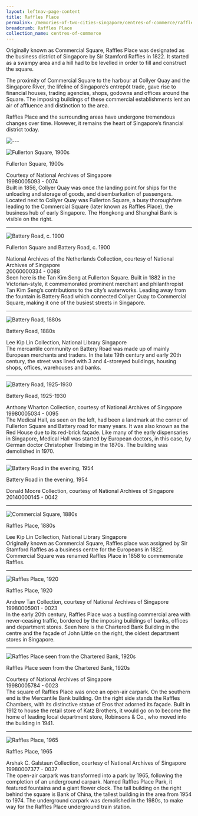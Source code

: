 ```yaml
---
layout: leftnav-page-content
title: Raffles Place
permalink: /memories-of-two-cities-singapore/centres-of-commerce/raffles-place/
breadcrumb: Raffles Place
collection_name: centres-of-commerce
---
```

Originally known as Commercial Square, Raffles Place was designated as the business district of Singapore by Sir Stamford Raffles in 1822. It started as a swampy area and a hill had to be levelled in order to fill and construct the square. 

The proximity of Commercial Square to the harbour at Collyer Quay and the Singapore River, the lifeline of Singapore’s entrepôt trade, gave rise to financial houses, trading agencies, shops, godowns and offices around the Square. The imposing buildings of these commercial establishments lent an air of affluence and distinction to the area. 

Raffles Place and the surrounding areas have undergone tremendous changes over time. However, it remains the heart of Singapore’s financial district today.

<p></p>

![---](/images/partition.jpg)

![Fullerton Square, 1900s](/images/centres-of-commerce/Sub1-1-fullerton-square-cr.jpg)
<div class="custom-caption">
<div><p>Fullerton Square, 1900s</p></div>
<div>Courtesy of National Archives of Singapore</div>
<div>19980005093 - 0074</div>
</div>
Built in 1856, Collyer Quay was once the landing point for ships for the unloading and storage of goods, and disembarkation of passengers. Located next to Collyer Quay was Fullerton Square, a busy thoroughfare leading to the Commercial Square (later known as Raffles Place), the business hub of early Singapore. The Hongkong and Shanghai Bank is visible on the right.
<p></p>
<p></p>
<hr>

![Battery Road, c. 1900](/images/centres-of-commerce/Sub1-2-fullerton-square-and-battery-road-rz.jpg)
<div class="custom-caption">
<div><p>Fullerton Square and Battery Road, c. 1900</p></div>
<div>National Archives of the Netherlands Collection, courtesy of National Archives of Singapore</div>
<div>20060000334 - 0088</div>
</div>
Seen here is the Tan Kim Seng at Fullerton Square. Built in 1882 in the Victorian-style, it commemorated prominent merchant and philanthropist Tan Kim Seng’s contributions to the city’s waterworks. Leading away from the fountain is Battery Road which connected Collyer Quay to Commercial Square, making it one of the busiest streets in Singapore. 
<p></p>
<p></p>
<hr>

![Battery Road, 1880s](/images/centres-of-commerce/Sub1-3-battery-road.jpg)
<div class="custom-caption">
<div><p>Battery Road, 1880s</p></div>
<div>Lee Kip Lin Collection, National Library Singapore</div>
</div>
The mercantile community on Battery Road was made up of mainly European merchants and traders.  In the late 19th century and early 20th century, the street was lined with 3 and 4-storeyed buildings, housing shops, offices, warehouses and banks. 
<p></p>
<p></p>
<hr>

![Battery Road, 1925-1930](/images/centres-of-commerce/Sub1-4-battery-road.jpg)
<div class="custom-caption">
<div><p>Battery Road, 1925-1930</p></div>
<div>Anthony Wharton Collection, courtesy of National Archives of Singapore </div>
<div>19980005034 - 0095</div>
</div>
The Medical Hall, as seen on the left, had been a landmark at the corner of Fullerton Square and Battery road for many years. It was also known as the Red House due to its red-brick façade. Like many of the early dispensaries in Singapore, Medical Hall was started by European doctors, in this case, by German doctor Christopher Trebing in the 1870s. The building was demolished in 1970.  
<p></p>
<p></p>
<hr>

![Battery Road in the evening, 1954](/images/centres-of-commerce/Sub1-5-battery-road-in-the-evening.jpg)
<div class="custom-caption">
<div><p>Battery Road in the evening, 1954</p></div>
<div>Donald Moore Collection, courtesy of National Archives of Singapore</div>
<div>20140000145 - 0042</div>
</div> 
<p></p>
<p></p>
<hr>

![Commercial Square, 1880s](/images/centres-of-commerce/Sub1-6-raffles-place.jpg)
<div class="custom-caption">
<div><p>Raffles Place, 1880s</p></div>
<div>Lee Kip Lin Collection, National Library Singapore</div>
</div>
Originally known as Commercial Square, Raffles place was assigned by Sir Stamford Raffles as a business centre for the Europeans in 1822. Commercial Square was renamed Raffles Place in 1858 to commemorate Raffles.
<p></p>
<p></p>
<hr>

![Raffles Place, 1920](/images/centres-of-commerce/Sub1-7-raffles-place.jpg)
<div class="custom-caption">
<div><p>Raffles Place, 1920</p></div>
<div>Andrew Tan Collection, courtesy of National Archives of Singapore</div>
<div>19980005901 - 0023</div>
</div>
In the early 20th century, Raffles Place was a bustling commercial area with never-ceasing traffic, bordered by the imposing buildings of banks, offices and department stores. Seen here is the Chartered Bank Building in the centre and the façade of John Little on the right, the oldest department stores in Singapore.
<p></p>
<p></p>
<hr>

![Raffles Place seen from the Chartered Bank, 1920s](/images/centres-of-commerce/Sub1-8-raffles-place-seen-from-the-chartered-bank-cr.jpg)
<div class="custom-caption">
<div><p>Raffles Place seen from the Chartered Bank, 1920s</p></div>
<div>Courtesy of National Archives of Singapore</div>
<div>19980005784 - 0023</div>
</div>
The square of Raffles Place was once an open-air carpark. On the southern end is the Mercantile Bank building. On the right side stands the Raffles Chambers, with its distinctive statue of Eros that adorned its façade. Built in 1912 to house the retail store of Katz Brothers, it would go on to become the home of leading local department store, Robinsons & Co., who moved into the building in 1941.  
<p></p>
<p></p>
<hr>

![Raffles Place, 1965](/images/centres-of-commerce/Sub1-9-raffles-place-rz.jpg)
<div class="custom-caption">
<div><p>Raffles Place, 1965</p></div>
<div>Arshak C. Galstaun Collection, courtesy of National Archives of Singapore</div>
<div>19980007377 - 0037</div>
</div>
The open-air carpark was transformed into a park by 1965, following the completion of an underground carpark. Named Raffles Place Park, it featured fountains and a giant flower clock. The tall building on the right behind the square is Bank of China, the tallest building in the area from 1954 to 1974. The underground carpark was demolished in the 1980s, to make way for the Raffles Place underground train station.
<p></p>
<p></p>
